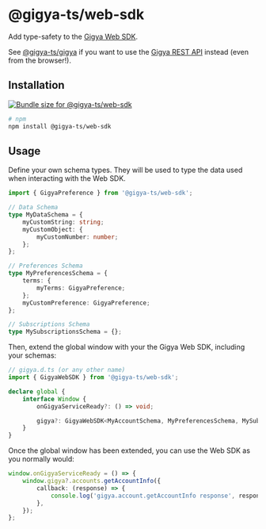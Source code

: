 # @gigya-ts/web-sdk

Add type-safety to the [Gigya Web SDK](https://help.sap.com/docs/SAP_CUSTOMER_DATA_CLOUD/8b8d6fffe113457094a17701f63e3d6a/417f6b5e70b21014bbc5a10ce4041860.html).

See [@gigya-ts/gigya](/packages/gigya/README.md) if you want to use the [Gigya REST API](https://help.sap.com/docs/SAP_CUSTOMER_DATA_CLOUD/8b8d6fffe113457094a17701f63e3d6a/416d906d70b21014bbc5a10ce4041860.html) instead (even from the browser!).

## Installation

<a href="https://pkg-size.dev/@gigya-ts/web-sdk"><img src="https://pkg-size.dev/badge/bundle/0" title="Bundle size for @gigya-ts/web-sdk"></a>

```bash
# npm
npm install @gigya-ts/web-sdk
```

## Usage

Define your own schema types. They will be used to type the data used when interacting with the Web SDK.

```typescript
import { GigyaPreference } from '@gigya-ts/web-sdk';

// Data Schema
type MyDataSchema = {
    myCustomString: string;
    myCustomObject: {
        myCustomNumber: number;
    };
};

// Preferences Schema
type MyPreferencesSchema = {
    terms: {
        myTerms: GigyaPreference;
    };
    myCustomPreference: GigyaPreference;
};

// Subscriptions Schema
type MySubscriptionsSchema = {};
```

Then, extend the global window with your the Gigya Web SDK, including your schemas:

```typescript
// gigya.d.ts (or any other name)
import { GigyaWebSDK } from '@gigya-ts/web-sdk';

declare global {
    interface Window {
        onGigyaServiceReady?: () => void;

        gigya?: GigyaWebSDK<MyAccountSchema, MyPreferencesSchema, MySubscriptionsSchema>;
    }
}
```

Once the global window has been extended, you can use the Web SDK as you normally would:

```typescript
window.onGigyaServiceReady = () => {
    window.gigya?.accounts.getAccountInfo({
        callback: (response) => {
            console.log('gigya.account.getAccountInfo response', response);
        },
    });
};
```
